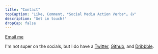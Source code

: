 ```yaml
---
title: "Contact"
topCaption: "Like, Comment, *Social Media Action Verbs*… 👍"
description: "Get in touch!"
dropCap: false
---
```


[Email me](mailto:hi@itsjonq.com)

I'm not super on the socials, but I do have a [Twitter](https://twitter.com/itsjonq), [Github](https://github.com/itsjonq), and [Dribbble](https://dribbble.com/itsjonq).
